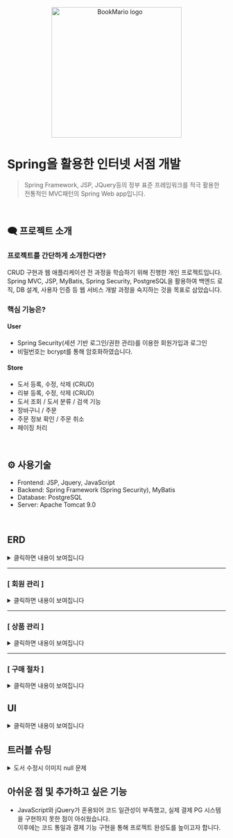 <div align="center"><img width="300" height="300" alt="BookMario logo" src="https://github.com/user-attachments/assets/8a5478c3-c5e3-4197-888b-ca7a3049814a" /></div>

# Spring을 활용한 인터넷 서점 개발
> Spring Framework, JSP, JQuery등의 정부 표준 프레임워크를 적극 활용한 전통적인 MVC패턴의 Spring Web app입니다.

<br>

## 🗨 프로젝트 소개

### 프로젝트를 간단하게 소개한다면?
CRUD 구현과 웹 애플리케이션 전 과정을 학습하기 위해 진행한 개인 프로젝트입니다.<br>
Spring MVC, JSP, MyBatis, Spring Security, PostgreSQL을 활용하여 백엔드 로직, DB 설계, 사용자 인증 등 웹 서비스 개발 과정을 숙지하는 것을 목표로 삼았습니다.

### 핵심 기능은?
#### User
+ Spring Security(세션 기반 로그인/권한 관리)를 이용한 회원가입과 로그인
+ 비밀번호는 bcrypt를 통해 암호화하였습니다. <!-- 이메일 인증 -->

#### Store
+ 도서 등록, 수정, 삭제 (CRUD)
+ 리뷰 등록, 수정, 삭제 (CRUD)
+ 도서 조회 / 도서 분류 / 검색 기능
+ 장바구니 / 주문
+ 주문 정보 확인 / 주문 취소
+ 페이징 처리

<br>

## ⚙ 사용기술
+	Frontend: JSP, Jquery, JavaScript
+	Backend: Spring Framework (Spring Security), MyBatis
+	Database: PostgreSQL
+	Server: Apache Tomcat 9.0

<br>

## ERD

<details>
  <summary>클릭하면 내용이 보여집니다</summary>
<div align="center"><img width="1089" height="601" alt="bookmario drawio" src="https://github.com/user-attachments/assets/47541ccc-e94f-4b13-a7fc-2a6f10c8acc9" /></div>

</details>

<hr/>

### [ 회원 관리 ]
<details>
  <summary>클릭하면 내용이 보여집니다</summary>

<img width="300" height="600" alt="회원가입" src="https://github.com/user-attachments/assets/481c9869-83b5-4221-9cc6-fd6f20da330f" />
<img width="300" height="600" alt="카카오 주소 API" src="https://github.com/user-attachments/assets/df9b9773-1abf-4891-9a34-5771959a9f89" />
<img width="500" height="300" alt="로그인" src="https://github.com/user-attachments/assets/c9fa1231-ca5b-49aa-a182-bb9fb8be32a2" />

- [X] **회원 가입**

    **[ 기능 설명 ]**  
      : 회원 가입을 할 수 있습니다.

    **[ 상세 구조 ]**  
     + **[MemberController](./bookmario/src/main/java/com/bookmario/controller/MemberController.java)**

     + **MemberService**  
       : [MemberService.java](./bookmario/src/main/java/com/bookmario/service/MemberService.java) - [MemberServiceImpl.java](./bookmario/src/main/java/com/bookmario/service/MemberServiceImpl.java)의 구조를 가집니다.

     + **MemberMapper**  
       : [MemberMapper.java](./bookmario/src/main/java/com/bookmario/mapper/MemberMapper.java) - [MemberMapper.xml](./bookmario/src/main/resources/com/bookmario/mapper/MemberMapper.xml)의 구조를 가집니다.

- [X] **로그인**  

    **[ 기능 설명 ]**  
      : Spring Security를 사용하여 로그인을 할 수 있습니다.  
      : Spring Security Handler를 이용하여 로그인 성공, 실패, 접근제한을 처리합니다.

    **[ 상세 구조 ]**  
     + **AuthenticaionProvider**    
       : 실제 인증 작업을 진행합니다. 사용자가 인증 요청한 정보와 DB의 사용자 정보가 일치하는지를 확인합니다.  
      
     + **PasswordEncoder**   
       : 패스워드를 암호화합니다.   
       : 암호화되지 않은 실제 패스워드를 저장하는 일은 위험하기 때문에 암호화된 패스워드로 저장하고, 사용자가 패스워드를 입력하면 이를 암호화해서 저장된 패스워드와 비교합니다.

     + **BCyptPasswordEncoder**   
       : PasswordEncoder구현한 클래스중 하나입니다. 해시 함수로 특정 문자열을 암호화하기 때문에 암호화를 한 후에, 다시 원문으로 돌리지 못합니다.

     + **CustomUserDetailsService**    
       : [CustomUserDetailsService](./bookmario/src/main/java/com/bookmario/security/CustomUserDetailsService.java)은 UserDetailsService를 구현하여 DB의 사용자 정보를 조회합니다.    
       : 유일한 메소드인 loadUserByUsername()는 UserDetails를 상속받아 만든 CustomUser를 반환합니다.   

     + **CustomUser**   
       : [CustomUser](./bookmario/src/main/java/com/bookmario/security/domain/CustomUser.java)는 조회한 사용자 정보를 담고있습니다.   
       : Spring Security에서 제공하고 있는 UserDetails를 구현한 여러 클래스 중에서 User클래스를 상속받았습니다.

     + **security-context.xml**   
      : [security-context.xml](./bookmario/src/main/webapp/WEB-INF/spring/security-context.xml)은 Spring Security와 관련된 설정을 담고 있습니다.   
      : AuthenticationSuccessHandler를 상속받아 [로그인 성공 로직](./bookmario/src/main/java/com/bookmario/security/CustomLoginSuccessHandler.java)을 처리합니다.   
      <!-- : AuthenticationFailureHandler를 상속받아 [로그인 실패 로직]()을 처리합니다. 로그인의 실패 원인을 알려줍니다. -->
      : AccessDeniedHandler를 상속받아 권한이 없는 페이지에 대하여 [접근 제한 로직](./bookmario/src/main/java/com/bookmario/security/CustomAccessDeniedHandler.java)을 처리합니다.    
     + **MemberMapper**   
      : [MemberMapper.java](./bookmario/src/main/java/com/bookmario/mapper/MemberMapper.java) - [MemberMapper.xml](./bookmario/src/main/resources/com/bookmario/mapper/MemberMapper.xml)의 구조를 가집니다.
</details>

<hr/>

### [ 상품 관리 ]
<details>
  <summary>클릭하면 내용이 보여집니다</summary>

<img width="400" height="800" alt="도서 등록" src="https://github.com/user-attachments/assets/a54b942d-acf1-4741-a4fe-37af68bebb2c" />
<img width="400" height="800" alt="도서 수정" src="https://github.com/user-attachments/assets/de5aa02a-4237-4301-b013-b774462d639b" />

<img width="400" height="300" alt="리뷰 모달" src="https://github.com/user-attachments/assets/1bf6950e-6b14-41b1-b153-dcaf6c32fa2a" />
<img width="400" height="300" alt="리뷰 수정" src="https://github.com/user-attachments/assets/b4382968-15b7-42b0-84bb-85b207ea9919" />

<img width="800" height="400" alt="리뷰" src="https://github.com/user-attachments/assets/b007591b-96e1-4ffa-84bf-6d8e56bca7dd" />

<img width="400" height="150" alt="다른 사용자 리뷰 수정" src="https://github.com/user-attachments/assets/049512bb-e848-47ca-badf-5159d3639808" />
<img width="400" height="150" alt="비로그인 리뷰" src="https://github.com/user-attachments/assets/bb6f48b9-c0b5-4e19-944d-70a49d750604" />


- [X] **상품의 CRUD**

   **[ 기능 설명 ]**   
     : 관리자만이 게시물을 등록, 수정, 삭제할 수 있으며, 누구나 조회할 수 있습니다.   
     : 상품은 도서 분류 **카테고리**를 지정하거나 **검색**을 통하여 조회할 수 있습니다.

   **[ 상세 구조 ]**
    + **[BookController](./bookmario/src/main/java/com/bookmario/controller/BookController.java)**   
      : 이미지는 C:\Bookmario\resources\img 경로에 저장합니다.   
   
    + **BookService**   
       : [BookService](./bookmario/src/main/java/com/bookmario/service/BookService.java) - [BookServiceImpl](./bookmario/src/main/java/com/bookmario/service/BookServiceImpl.java)의 구조를 가집니다.

    + **BookMapper**   
       : [BookMapper.java](./bookmario/src/main/java/com/bookmario/mapper/BookMapper.java) - [BookMapper.xml](./bookmario/src/main/resources/com/bookmario/mapper/BookMapper.xml)의 구조를 가집니다.

- [X] **리뷰 CRUD**

   **[ 기능 설명 ]**   
    : 회원은 리뷰를 등록, 수정, 삭제할 수 있습니다.<br>
    : 리뷰에 대한 조회는 제품의 리뷰 탭 에서 누구나 가능합니다.

   **[ 상세 구조 ]**   
    + **[ReviewController](./bookmario/src/main/java/com/bookmario/controller/ReviewController.java)**   
       : json를 반환하는 RestController를 사용하였고, View단에서 JQuery의 AJAX로 데이터를 주고 받습니다.

    + **[ReviewMapper]**   
       :[ReviewMapper.java](./bookmario/src/main/java/com/bookmario/mapper/ReviewMapper.java) - [ReviewMapper.xml](./bookmario/src/main/resources/com/bookmario/mapper/ReviewMapper.xml)의 구조를 가집니다.
</details>

<hr/>

### [ 구매 절차 ]
<details>
  <summary>클릭하면 내용이 보여집니다</summary>

<img width="800" height="500" alt="장바구니" src="https://github.com/user-attachments/assets/ed98185f-eba4-47d0-b28b-d781fa405389" />
<img width="800" height="500" alt="주문 내역" src="https://github.com/user-attachments/assets/95d6e924-240d-4e27-ba9f-a770b02093a3" />

- [X] **장바구니**

   **[ 기능 설명 ]**
    : 회원은 원하는 상품의 수량을 지정하여 장바구니에 저장할 수 있습니다.   
    : 장바구니에서 담았던 상품을 삭제할 수도 있습니다.

   **[ 상세 구조 ]**
    + **[CartsController](./bookmario/src/main/java/com/bookmario/controller/CartsController.java)**
      
    + **CartService**   
       : [CartService.java](./bookmario/src/main/java/com/bookmario/service/CartService.java) - [CartService.xml](./bookmario/src/main/java/com/bookmario/service/CartServiceImpl.java)의 구조를 가집니다.

    + **CartMapper**   
       : [CartMapper.java](./bookmario/src/main/java/com/bookmario/mapper/CartMapper.java) - [CartMapper.xml](./bookmario/src/main/resources/com/bookmario/mapper/CartMapper.xml)의 구조를 가집니다.

- [X] **구매**

   **[ 기능 설명 ]**
    : 장바구니에 있는 여러 상품들을 함께 주문할 수 있습니다.

   **[ 상세 구조 ]**
    + **[OrdersController](./bookmario/src/main/java/com/bookmario/controller/OrdersController.java)**

    + **OrderService**   
       : [OrderService](./bookmario/src/main/java/com/bookmario/service/OrderService.java) - [OrderServiceImpl](./bookmario/src/main/java/com/bookmario/service/OrderServiceImpl.java)의 구조를 가집니다.

    + **OrderMapper**   
       : [OrderMapper.java](./bookmario/src/main/java/com/bookmario/mapper/OrderMapper.java) - [OrderMapper.xml](./bookmario/src/main/resources/com/bookmario/mapper/OrderMapper.xml)의 구조를 가집니다.
</details>

## UI
<details>
  <summary>클릭하면 내용이 보여집니다</summary>

### [메인페이지]
<img width="600" height="1000" alt="메인 페이지" src="https://github.com/user-attachments/assets/c6357c3d-2260-432d-afa2-6c45d0d90a9e" />
<hr/>

### [도서 리스트]
<img width="600" height="600" alt="도서 리스트" src="https://github.com/user-attachments/assets/cdef4a1b-691e-4b81-a5dc-cf8336e71683" />
<hr/>

### [상품 상세보기]
<img width="600" height="600" alt="상품 상세보기" src="https://github.com/user-attachments/assets/59d9240c-3a5c-4ab6-bc66-7592b86abf8c" /><br>
<hr/>

<!-- ### 회원 수정 -->


<!-- ### 관리자 페이지 -->
</details>

## 트러블 슈팅
<details>
  <summary>도서 수정시 이미지 null 문제</summary>
  
+ 문제<br>
  : 기존 도서 수정 화면에서 파일 첨부 없이 저장하면, 이미지 값(book.image)이 null로 저장되어 기존 이미지가 사라지는 현상이 발생했습니다.

+ 원인<br>
  : 컨트롤러에서 MultipartFile file이 null 또는 비어있을 때 기존 이미지 값을 유지하지 않고, bookVO.image가 null로 덮어써지는 로직 때문이었습니다.

+ 해결 방법<br>
  : 파일 첨부가 없을 경우 기존 도서 정보를 조회하여 이미지 URL을 유지하도록 수정했습니다.

```
if (file != null && !file.isEmpty()) {
    String uploadPath = "/img";
    String fileUrl = FileHelper.upload(uploadPath, file, request);
    bookVO.setImage(fileUrl);
} else {
    bookVO.setImage(existingBookVO.getImage()); // 기존 이미지 유지
}
```
+ 결과<br>
  : 도서 수정 시 이미지 첨부 여부와 관계없이 기존 이미지를 유지해서 해결했습니다.
</details>

## 아쉬운 점 및 추가하고 싶은 기능
+ JavaScript와 jQuery가 혼용되어 코드 일관성이 부족했고, 실제 결제 PG 시스템을 구현하지 못한 점이 아쉬웠습니다.<br>
  이후에는 코드 통일과 결제 기능 구현을 통해 프로젝트 완성도를 높이고자 합니다.
